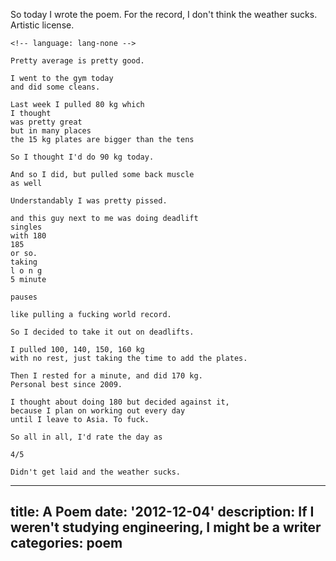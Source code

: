 So today I wrote the poem. For the record, I don't think the weather sucks. Artistic license.

    <!-- language: lang-none -->

    Pretty average is pretty good.

    I went to the gym today
    and did some cleans.

    Last week I pulled 80 kg which
    I thought
    was pretty great
    but in many places
    the 15 kg plates are bigger than the tens

    So I thought I'd do 90 kg today.

    And so I did, but pulled some back muscle
    as well

    Understandably I was pretty pissed.
                                      
    and this guy next to me was doing deadlift
    singles
    with 180
    185
    or so.
    taking
    l o n g
    5 minute
                                              
    pauses
                                              
    like pulling a fucking world record.
                                              
    So I decided to take it out on deadlifts.

    I pulled 100, 140, 150, 160 kg
    with no rest, just taking the time to add the plates.

    Then I rested for a minute, and did 170 kg.
    Personal best since 2009.

    I thought about doing 180 but decided against it,
    because I plan on working out every day
    until I leave to Asia. To fuck.

    So all in all, I'd rate the day as

    4/5

    Didn't get laid and the weather sucks.

---
title: A Poem
date: '2012-12-04'
description: If I weren't studying engineering, I might be a writer
categories: poem
---

